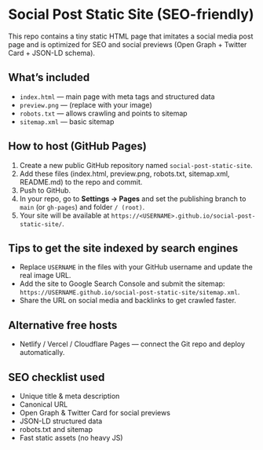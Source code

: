 # Social Post Static Site (SEO-friendly)


This repo contains a tiny static HTML page that imitates a social media post page and is optimized for SEO and social previews (Open Graph + Twitter Card + JSON-LD schema).


## What’s included
- `index.html` — main page with meta tags and structured data
- `preview.png` — (replace with your image)
- `robots.txt` — allows crawling and points to sitemap
- `sitemap.xml` — basic sitemap


## How to host (GitHub Pages)
1. Create a new public GitHub repository named `social-post-static-site`.
2. Add these files (index.html, preview.png, robots.txt, sitemap.xml, README.md) to the repo and commit.
3. Push to GitHub.
4. In your repo, go to **Settings → Pages** and set the publishing branch to `main` (or `gh-pages`) and folder `/ (root)`.
5. Your site will be available at `https://<USERNAME>.github.io/social-post-static-site/`.


## Tips to get the site indexed by search engines
- Replace `USERNAME` in the files with your GitHub username and update the real image URL.
- Add the site to Google Search Console and submit the sitemap: `https://USERNAME.github.io/social-post-static-site/sitemap.xml`.
- Share the URL on social media and backlinks to get crawled faster.


## Alternative free hosts
- Netlify / Vercel / Cloudflare Pages — connect the Git repo and deploy automatically.


## SEO checklist used
- Unique title & meta description
- Canonical URL
- Open Graph & Twitter Card for social previews
- JSON-LD structured data
- robots.txt and sitemap
- Fast static assets (no heavy JS)
